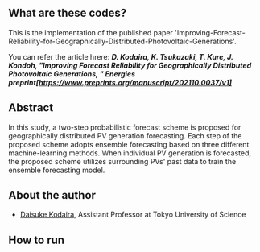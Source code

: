 ## What are these codes?
This is the implementation of the published paper 'Improving-Forecast-Reliability-for-Geographically-Distributed-Photovoltaic-Generations'.

You can refer the article hrere:
***D. Kodaira, K. Tsukazaki, T. Kure, J. Kondoh, "Improving Forecast Reliability for Geographically Distributed Photovoltaic Generations, " Energies 
preprint[https://www.preprints.org/manuscript/202110.0037/v1]***

## Abstract
In this study, a two-step probabilistic forecast scheme is proposed for geographically distributed PV generation forecasting. Each step of the proposed scheme adopts ensemble forecasting based on three different machine-learning methods. When individual PV generation is forecasted, the proposed scheme utilizes surrounding PVs' past data to train the ensemble forecasting model. 

## About the author
- [Daisuke Kodaira](https://sites.google.com/view/daisukekodaira03en/home?authuser=0), Assistant Professor at Tokyo University of Science

## How to run





